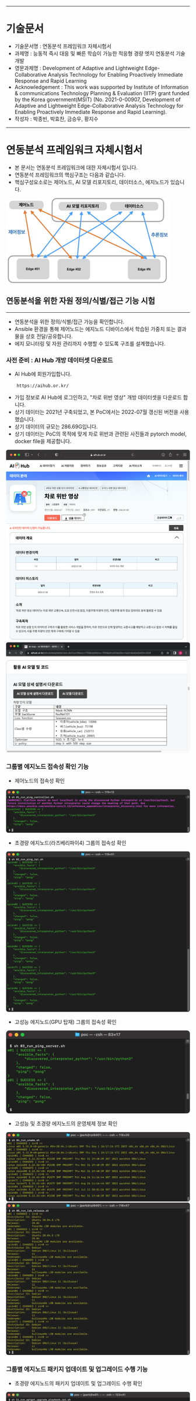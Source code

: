 <br/>
<br/>
<br/>
<br/>
<br/>
<br/>
<br/>


-----------------------------------------------------
# 기술문서 
 - 기술문서명 : 연동분석 프레임워크 자체시험서
 - 과제명 : 능동적 즉시 대응 및 빠른 학습이 가능한 적응형 경량 엣지 연동분석 기술개발
 - 영문과제명 : Development of Adaptive and Lightweight Edge-Collaborative Analysis Technology for Enabling Proactively Immediate Response and Rapid Learning
 - Acknowledgement : This work was supported by Institute of Information & communications Technology Planning & Evaluation (IITP) grant funded by the Korea government(MSIT) (No. 2021-0-00907, Development of Adaptive and Lightweight Edge-Collaborative Analysis Technology for Enabling Proactively Immediate Response and Rapid Learning). 
 - 작성자 : 박종빈, 박효찬, 금승우, 황지수
-----------------------------------------------------

# 연동분석 프레임워크 자체시험서

- 본 문서는 연동분석 프레임워크에 대한 자체시험서 입니다.
- 연동분석 프레임워크의 핵심구조는 다음과 같습니다.
- 핵심구성요소로는 제어노드, AI 모델 리포지토리, 데이터소스, 에지노드가 있습니다.
<img src="img4doc/00_system.png" width=450>
<!-- 
<img src="img4doc/00_system4vnv.png" width=450>
<img src="img4doc/hw4vnv.png" width=450>
-->


## 연동분석을 위한 자원 정의/식별/접근 기능 시험
---------------------------------------------------

- 연동분석을 위한 정의/식별/접근 가능을 확인합니다.
- Ansible 환경을 통해 제어노드는 에지노드 디바이스에서 학습된 가중치 또는 결과물을 상호 전달/공유합니다. 
- 에지 모니터링 및 자원 관리까지 수행할 수 있도록 구조를 설계했습니다.

### 사전 준비 : AI Hub 개방 데이터셋 다운로드

- AI Hub에 회원가입합니다.

```url
    https://aihub.or.kr/
```

- 가입 정보로 AI Hub에 로그인하고, "차로 위반 영상" 개방 데이터셋을 다운로드 합니다.
- 상기 데이터는 2021년 구축되었고, 본 PoC에서는 2022-07월 갱신된 버전을 사용했습니다.
- 상기 데이터의 규모는 286.69G입니다.
- 상기 데이터는 PoC의 목적에 맞게 차로 위반과 관련된 사진들과 pytorch model, docker file을 제공합니다.

<center>
<img width=600 src="img4doc/aihub_car01.png">
<img width=600 src="img4doc/aihub_car02.png">
</center>

### 그룹별 에지노드 접속성 확인 기능

- 제어노드의 접속성 확인
<center>
<img src="img4doc/01.png" width=700>
</center>

- 초경량 에지노드(라즈베리파이4) 그룹의 접속성 확인
<center>
<img src="img4doc/02.png" width=700>
</center>

- 고성능 에지노드(GPU 탑재) 그룹의 접속성 확인
<center>
<img src="img4doc/03.png" width=700>
</center>

- 고성능 및 초경량 에지노드의 운영체제 정보 확인

<center>
<img src="img4doc/04.png" width=700>
</center>

<center>
<img src="img4doc/05.png" width=700>
</center>



### 그룹별 에지노드 패키지 업데이트 및 업그레이드 수행 기능

- 초경량 에지노드의 패키지 업데이트 및 업그레이드 수행 확인
<center>
<img src="img4doc/11.png" width=700>
</center>

- 고성능 에지노드의 패키지 업데이트 및 업그레이드 수행 확인
<center>
<img src="img4doc/12.png" width=700>
</center>


### 그룹별 에지노드 시간 동기화 기능

- 초경량 에지노드의 시간동기화 수행 확인
<center>
<img src="img4doc/21a.png" width=700>
</center>

<center>
<img src="img4doc/21b.png" width=700>
</center>

- 고성능 에지노드의 시간동기화 수행 확인

<center>
<img src="img4doc/22a.png" width=700>
</center>

<center>
<img src="img4doc/22b.png" width=700>
</center>


### 그룹별 에지노드 모니터링 기능

- 고성능 및 초경량 에지노드의 CPU 온도 측정 기능 확인
<center>
<img src="img4doc/31.png" width=700>
</center>

- 고성능 및 초경량 에지노드의 CPU 정보 수집 기능 확인
<center>
<img src="img4doc/32.png" width=700>
</center>

- 고성능 및 초경량 에지노드의 Memory 정보 수집 기능 확인
<center>
<img src="img4doc/33.png" width=700>
</center>

- 초경량 에지노드의 네트워크 업링크/다운링크 속도 측정 기능 확인
<center>
<img src="img4doc/34.png" width=700>
</center>

- 고성능 에지노드의 네트워크 업링크/다운링크 속도 측정 기능 확인
<center>
<img src="img4doc/35.png" width=700>
</center>

- CUDA 지원 GPU 탑재된 에지노드의 GPU 정보 수집 (아래 이미지에서 w01은 GPU SW 환경이 구축된 경우이고, p01은 GPU 사용을 위한 SW환경이 구축되지 않은 경우임)
<center>
<img src="img4doc/36.png" width=700>
</center>



### 그룹별 에지노드 모델 다운로드 및 docker 빌드 기능

- AI Hub에서 다운로드 받은 모델을 모델 리포지토리에 탑재

<center>
<img src="img4doc/40.png" width=700>
</center>


- 에지노드에 모델 리포지토리의 aihub_model.zip을 배포

<center>
<img src="img4doc/41a.png" width=700>
</center>


<center>
<img src="img4doc/41b.png" width=700>
</center>


<center>
<img src="img4doc/41c.png" width=700>
</center>


- 에지노드에 docker 설치를 위한 파일 전송

<center>
<img src="img4doc/42.png" width=700>
</center>














---------------------------------------------------
## 연동분석을 위한 추론 모델 관리 및 배포 단위 기능 시험


### 사용할 Dataset
---------------------------------------------------

- https://www.cs.toronto.edu/~kriz/cifar.html

- Cifar10 : 32x32 컬러 이미지, 10개의 분류객체, 클래스당 6000장(5000장 학습, 1000장 시험), 총 60000장(50000장 학습셋 + 10000장 시험셋)

- Cifar100 : 32x32 컬러 이미지, 100개의 분류객체, 클래스당 600장(500장 학습, 100장 시험), 총 60000장(50000장 학습셋 + 10000장 시험셋)



### Advanced model distribution
모델 존재 여부 검증 및 상황에 맞는 스크립트 전달 및 수행

#### verify.py
```bash
python verify.py --url {} --arch {} --task {}
```
url, cpu architecture, task 등 정보를 통해 registry의 이미지 목록을 조회하고 모델 존재 여부를 확인하는 코드입니다.
* url : 레지스트리 서버의 주소
* arch : 모델을 사용하고자 하는 노드의 cpu architecture 정보. ```uname -a```를 통해 조회할 수 있습니다.
* task : 모델을 통해 수행하고자 하는 작업 ( ex. 과일을 분류하고자 함 => fruits )
  > task 명시에 대한 정의는 재점검이 필요합니다.
  
#### gui
>- 모델 조회, 배포 절차 수행 등에 있어 모두 코드 및 스크립트 단위로 수행하는 것은 번거롭습니다.<br>
>- CS 지식이 전무한 일반인( ex. 모델을 배포받아 사용하고자 하는 사용자 )의 경우 사용 자체가 불가능할 수 있습니다.<br>
>- 작업자의 입장에서도 조금 더 좋은 가독성을 가진 형태로 구축하기를 희망합니다.

정보 | 결과를 간결하게 조회할 수 있는 인터페이스를 구현하고, 배포 및 테스트 등 필요한 기능을 바로 수행할 수 있도록 인터페이스와 연결하여 하나의 어플리케이션 형태로 개발하고자 합니다.<br>

##### 어플리케이션 수행 기능
- 레지스트리 목록 조회
  - list 형태로 출력
- 모델 중복 여부 검증
  - 중복 bool 출력 및 다음 절차로 유도
- 모델 구축, 배포 절차 수행
  - build
  - push
  - pull
- 모델 테스트 수행
  - run
  - exec (pred)

##### REF. 구축 · 배포 전(全) 과정 흐름 도식
```mermaid
graph TD
a((USER)) -->|request|b((SERVER))
b --> |reg_url, arch, task|i([verify.py])
i --- |repo_list|c{VERIFICATION}
c --> |True|d([docker pull])
c --> |False|e([copy.yaml, autorun.yaml])
e --> |model.tar.gz|f((BUILDERS))
f --> |push new model image|h
h((registry)) --> |model_image|a
d --> h
```

### 모델 배포 시험

#### ```Input.py```
사용자가 CPU 구조와 모델을 통해 수행할 태스크 정보를 입력합니다.
>![](./img4doc/input.png)

#### ```ShowImage.py```
에지노드에서 도커 기반의 추론환경을 구성하고 입력된 이미지를 분류하는 태스크를 수행합니다.
>![](./img4doc/pred.png)

#### ```callui.py```
제어노드에서 모델레지스트리 (AI 모델리포지토리)에 접속하여 지원가능한 모델 정보를 확인할 수 있습니다.
>![](./img4doc/callui.png)

#### ```signal.py```
어플리케이션의 동작 결과를 RESTFul API로 정의하고 이를 통해 기능을 호출할 수 있습니다.
>![](./img4doc/signal.png)

#### ```listview.py```
레지스트리 서버의 모델을 리스트뷰 형태로 확인하고 있습니다.
>![](./img4doc/listview.png)

#### ```vrfbutton.py```
AI 모델이 존재하는지를 확인합니다.
>![](./img4doc/vrfbutton.png)




---------------------------------------------------
## 추론지연시간 개선 시험

- 에지 환경 추론에 따른 성능 개선을 확인하기 위해, 성능 확인에 영향을 주는 변인들은 가급적 통제하여 평가를 실시합니다.
- 상세하게는 다음과 같은 2가지 시험 구성 {Baseline, Advanced}에 따라 평가를 진행합니다.
- {Baseline}과 {Advanced}의 시험 구성에 따른 추론 지연시간을 각각 $t_{b}$, $t_{a}$ 와 같이 측정합니다.
- 이를 비교하여 추론 지연시간 개선율을 계산합니다.

$$  \Delta {t} = \frac{1}{n} \sum_{i=1}^{n} \frac{ t_{b} -  t_{a} }{ t_{b} } $$

- {Baseline}과 {Advanced}의 주요 차이점은 추론 모델 선택에 있습니다.
- (1) {Baseline}은 가용 모델 중, 가장 성능이 우수한 분석 모델을 선택하는 <b>{Greedy AI Model Selection}</b> 을 사용합니다.
- (2) {Advanced}는 장치의 {연산량, 연산자원, 네트워크 대역폭} 등을 고려하여 10% 이내의 정확도 열화를 Latency Budget으로 사용하여 추론 모델을 선택하는 <b>{Advanced AI Model Selection}</b> 을 사용합니다. 
- 상기 2가지 시험 구성을 분리하여 설명했으나, 세부 시험 구성요소는 변인통제를 위해 서로 공유가 가능합니다.
- 일례로, {Control Node, Inference Node, Model Repository}는 추론지연시간 측정을 위해 그 기능을 공유합니다.
- 에지 디바이스의 종류는 1개를 기본으로 하고 그 이상으로 확장될 수 있습니다.


### 시험 방법

#### 기본 인프라

- 추론(분석)으로 인해 발생하는 종단 간 지연시간의 평균 개선율을 측정하기 위해 다음과 같이 클라우드-엣지 환경을 설정합니다.

#### 평가 환경 및 조건

- 이기종의 네트워크 대역폭 및 불안정한 Backgroud Utilization 환경을 고려하며, 엣지 단독 추론 및 병행추론 등 다양한 유형의 분석 방식 채택 가능합니다.

#### 기준 알고리즘
- 주어진 태스크와 목적에 부합하는 딥러닝 모델 중 가장 우수한 정확도를 제공하는 모델을 엣지 추론을 위한 모델로 선정하는 Greedy AI Model Selection Algorithm을 기준 알고리즘으로 선정합니다. 

#### 추론 Budget
- 엣지 추론을 위해 모델 선별 시 허용 가능한 추론 지연시간을 일종의 예산(Budget)개념으로 활용합니다. 

#### 시험방법 의사코드

- 시험방법은 다음의 python 문법 형식의 의사코드로 표현할 수 있습니다.

```python

methods = ['baseline', 'advanced']
edges = [ 'RTX3080TI'] # ['RTX3080TI', 'NUC', 'MACMINI', 'RPI']
models = ['resnet18', 'resnet34', 'resnet50', 'resnet101', 'resnet152']
measured_time = []

# 가용 에지 디바이스들에 대해서 실험을 수행합니다.
for edge in edges:
    
    # 선택된 에지 디바이스의 상태정보를 얻습니다.
    device_status = getDeviceStatus(edge)

    # baseline 실험을 위한 모델을 선택합니다.
    model_baseline = greedModelSelection(models, device_status)
    
    # advanced 실험을 위한 모델을 선택합니다.
    model_advanced = advancedModelSelection(models, device_status)

    # 선택된 에지 디바이스에서 model_baseline을 수행합니다. 
    start_time = getTime()
    accuracy1 = runModel(model_baseline, edge)
    finish_time = getTime()
    dtime1 = finish_time - start_time

    # 선택된 에지 디바이스에서 model_advanced를 수행합니다. 
    start_time = getTime()
    accuracy2 = runModel(model_advanced, edge)
    finish_time = getTime()
    dtime2 = finish_time - start_time

    # 추론지연 절감율 측정
    latency_saving_rate = (dtime1 - dtime2) / dtime1
    diff_accuracy = accuracy1 - accuracy2
    
```

- diff_accuracy 가 10% 이내 인지 확인합니다.
- latency_saving_rate 가 20% 이상인지 확인합니다.


### 시험 구성 1 (Baseline)

- {Baseline}에서는 종래의 가장 성능이 우수한 모델을 선택하는 방식을 사용하는 {Greedy AI Model Selection} 방법을 사용하는 것을 특징으로 합니다.

- 주요 시험 구성요소는 다음과 같습니다.

  (1) Control Node (제어노드) : {MacbookPro14} --> <b>{Greedy AI Model Selection}</b> 적용

  (2) Model Repository (인공신경망 모델 리포지토리)

  (3) Inference Node (추론 노드) : {e.g. NUC GPU Edge Device, RTX3080Ti GPU Server, Macbook, RPI}


<img src="img4doc/01_baseline.png" width=500>

<img src="img4doc/expr01.png" width=200>

<img src="img4doc/expr02.png" width=200>




### 시험 구성 2 (Advanced)

- {Advanced}는 장치의 {연산량, 연산자원, 네트워크 대역폭} 등을 고려하여 10% 이내의 정확도 열화를 Latency Budget으로 사용하여 추론 모델을 선택하는 <b>{Advanced Model Selection}</b> 을 사용하는 것을 특징으로 합니다.

- 주요 시험 구성요소는 다음과 같습니다.

  (1) Control Node (제어노드) : {MacbookPro14} --> <b>{Advanced AI Model Selection}</b> 적용

  (2) Model Repository (인공신경망 모델 리포지토리)

  (3) Inference Node (추론 노드) : {e.g. NUC GPU Edge Device, RTX3080Ti GPU Server, Macbook, RPI}


<img src="img4doc/02_advanced.png" width=500>




### 사용 Dataset

- imagenet-mini 데이터셋 중에서 validatation 셋 (1,000개의 분류객체, 클래스당 약 3장씩, 3,923장)


```bash
  . https://www.kaggle.com/datasets/ifigotin/imagenetmini-1000
```

<img src="img4doc/ILSVRC2012_val_00003382.jpg" width=300>

<img src="img4doc/ILSVRC2012_val_00010218.jpg" width=300>



### 사용 모델

- Resnet, EfficientNet 계열의 신경망
- 참고 자료 출처 : https://pytorch.org/hub/pytorch_vision_resnet/

```csv
Model structure,	Top-1 error,	Top-5 error
resnet18,	30.24,	10.92
resnet34,	26.70,	8.58
resnet50,	23.85,	7.13
resnet101,	22.63,	6.44
resnet152,	21.69,	5.94
```


- Resnet 모델의 크기

| model | input size | param mem | feat. mem | flops | src | performance |
|-------|------------|--------------|----------------|-------|-----|-------------|
| [resnet18](reports/resnet18.md) | 224 x 224 | 45 MB | 23 MB | 2 GFLOPs | PT | 30.24 / 10.92 |
| [resnet34](reports/resnet34.md) | 224 x 224 | 83 MB | 35 MB | 4 GFLOPs | PT | 26.70 / 8.58 |
| [resnet-50](reports/resnet-50.md) | 224 x 224 | 98 MB | 103 MB | 4 GFLOPs | MCN | 24.60 / 7.70 |
| [resnet-101](reports/resnet-101.md) | 224 x 224 | 170 MB | 155 MB | 8 GFLOPs | MCN | 23.40 / 7.00 |
| [resnet-152](reports/resnet-152.md) | 224 x 224 | 230 MB | 219 MB | 11 GFLOPs | MCN | 23.00 / 6.70 |



## (진행중) 장치별 기초 실험 

- Cifar10, test set 10,000장에 대한 에지 기기별 추론 시간 및 정확도
- 현재는 서로 다른 환경에서 만든 전이학습 모델을 사용중임 --> 동일한 전이학습 모델로 추론 하도록 실험 수정할 것임



- 추론 정확도 budget

```csv
model, RTX3080ti(GPU), NUC(GPU)
resnet18, 91.04, 86.72
resnet34, 92.84, 88.19
resnet-50, 93.37, 89.38
resnet-101, 94.4, 91.73
resnet-152, 95.11, 91.3
```

<img src="experiments/resnet_infer_accuracy.png" width="600">

- 추론 지연시간 budget

<img src="experiments/resnet_infer_time.png" width="600">

<img src="experiments/time_cpu.png" width="600">

<img src="experiments/time_gpu.png" width="600">


```csv

model, RTX3080ti(GPU), RTX3080ti(CPU), NUC(GPU), NUC(CPU),
resnet18, 16.803656101226807, 169.54597854614258, 23.278241872787476, todo,
resnet34, 17.141077518463135, 280.5474326610565, 31.52906036376953, todo,
resnet-50, 19.997405767440796, 523.9516932964325, 43.629743814468384, todo,
resnet-101, 25.875438451766968, 805.4357748031616, 65.02895927429199, todo,
resnet-152, 30.793837785720825, 1121.0137231349945, 87.38637733459473, todo,
```



### CUDA device driver 설치 + Ubuntu 20.04

# RTX3080ti

Ubuntu 20.04 LTS, Pytorch

[RTX3080ti 설정 참고](https://github.com/etri-edgeai/cloud-edge-framework/blob/main/v2/doc/hw/rtx3080ti/README.md)


#### 설치 가능한 드라이버 설치

- 설치 가능한 버전 체크

```bash
    $ ubuntu-drivers devices
```

- 목록에 나온 드라이버를 확인한 후, 예를들어 아래와 같은 방식으로 설치

```bash
    $ sudo apt install nvidia-driver-520
```

- 재시작

```bash
    $ sudo reboot
```

- nvidia-smi 로 확인

```bash
    $ nvidia-smi
```

### (참고) 하드웨어 정보 수집 방법

```bash
    $ sudo apt install hwinfo
    $ hwinfo
```


### (참고) 임베디드 디바이스별 분석모델 처리 속도

- 그림 출처 : https://qengineering.eu/deep-learning-with-raspberry-pi-and-alternatives.html

![img](img4doc/device_chart.png)



### (참고) RESNET 구조

- Resnet18
<img src="img4doc/resnet18.png" width=400>

- Resnet34
<img src="img4doc/resnet34.png" width=400>


- Resnet50
<img src="img4doc/resnet50.png" width=400>


- Resnet101
<img src="img4doc/resnet101.png" width=400>

- Resnet152
<img src="img4doc/resnet152.png" width=400>


### (참고) 모델의 크기

. 참고 자료 출처 : https://github.com/albanie/convnet-burden


| model | input size | param mem | feat. mem | flops | src | performance |
|-------|------------|--------------|----------------|-------|-----|-------------|
| [alexnet](reports/alexnet.md) | 227 x 227 | 233 MB | 3 MB | 727 MFLOPs | MCN | 41.80 / 19.20 |
| [caffenet](reports/caffenet.md) | 224 x 224 | 233 MB | 3 MB | 724 MFLOPs | MCN | 42.60 / 19.70 |
| [squeezenet1-0](reports/squeezenet1-0.md) | 224 x 224 | 5 MB | 30 MB | 837 MFLOPs | PT | 41.90 / 19.58 |
| [squeezenet1-1](reports/squeezenet1-1.md) | 224 x 224 | 5 MB | 17 MB | 360 MFLOPs | PT | 41.81 / 19.38 |
| [vgg-f](reports/vgg-f.md) | 224 x 224 | 232 MB | 4 MB | 727 MFLOPs | MCN | 41.40 / 19.10 |
| [vgg-m](reports/vgg-m.md) | 224 x 224 | 393 MB | 12 MB | 2 GFLOPs | MCN | 36.90 / 15.50 |
| [vgg-s](reports/vgg-s.md) | 224 x 224 | 393 MB | 12 MB | 3 GFLOPs | MCN | 37.00 / 15.80 |
| [vgg-m-2048](reports/vgg-m-2048.md) | 224 x 224 | 353 MB | 12 MB | 2 GFLOPs | MCN | 37.10 / 15.80 |
| [vgg-m-1024](reports/vgg-m-1024.md) | 224 x 224 | 333 MB | 12 MB | 2 GFLOPs | MCN | 37.80 / 16.10 |
| [vgg-m-128](reports/vgg-m-128.md) | 224 x 224 | 315 MB | 12 MB | 2 GFLOPs | MCN | 40.80 / 18.40 |
| [vgg-vd-16-atrous](reports/vgg-vd-16-atrous.md) | 224 x 224 | 82 MB | 58 MB | 16 GFLOPs | N/A | - / -  |
| [vgg-vd-16](reports/vgg-vd-16.md) | 224 x 224 | 528 MB | 58 MB | 16 GFLOPs | MCN | 28.50 / 9.90 |
| [vgg-vd-19](reports/vgg-vd-19.md) | 224 x 224 | 548 MB | 63 MB | 20 GFLOPs | MCN | 28.70 / 9.90 |
| [googlenet](reports/googlenet.md) | 224 x 224 | 51 MB | 26 MB | 2 GFLOPs | MCN | 34.20 / 12.90 |
| [resnet18](reports/resnet18.md) | 224 x 224 | 45 MB | 23 MB | 2 GFLOPs | PT | 30.24 / 10.92 |
| [resnet34](reports/resnet34.md) | 224 x 224 | 83 MB | 35 MB | 4 GFLOPs | PT | 26.70 / 8.58 |
| [resnet-50](reports/resnet-50.md) | 224 x 224 | 98 MB | 103 MB | 4 GFLOPs | MCN | 24.60 / 7.70 |
| [resnet-101](reports/resnet-101.md) | 224 x 224 | 170 MB | 155 MB | 8 GFLOPs | MCN | 23.40 / 7.00 |
| [resnet-152](reports/resnet-152.md) | 224 x 224 | 230 MB | 219 MB | 11 GFLOPs | MCN | 23.00 / 6.70 |
| [resnext-50-32x4d](reports/resnext-50-32x4d.md) | 224 x 224 | 96 MB | 132 MB | 4 GFLOPs | L1 | 22.60 / 6.49 |
| [resnext-101-32x4d](reports/resnext-101-32x4d.md) | 224 x 224 | 169 MB | 197 MB | 8 GFLOPs | L1 | 21.55 / 5.93 |
| [resnext-101-64x4d](reports/resnext-101-64x4d.md) | 224 x 224 | 319 MB | 273 MB | 16 GFLOPs | PT | 20.81 / 5.66 |
| [inception-v3](reports/inception-v3.md) | 299 x 299 | 91 MB | 89 MB | 6 GFLOPs | PT | 22.55 / 6.44 |
| [SE-ResNet-50](reports/SE-ResNet-50.md) | 224 x 224 | 107 MB | 103 MB | 4 GFLOPs | SE | 22.37 / 6.36 |
| [SE-ResNet-101](reports/SE-ResNet-101.md) | 224 x 224 | 189 MB | 155 MB | 8 GFLOPs | SE | 21.75 / 5.72 |
| [SE-ResNet-152](reports/SE-ResNet-152.md) | 224 x 224 | 255 MB | 220 MB | 11 GFLOPs | SE | 21.34 / 5.54 |
| [SE-ResNeXt-50-32x4d](reports/SE-ResNeXt-50-32x4d.md) | 224 x 224 | 105 MB | 132 MB | 4 GFLOPs | SE | 20.97 / 5.54 |
| [SE-ResNeXt-101-32x4d](reports/SE-ResNeXt-101-32x4d.md) | 224 x 224 | 187 MB | 197 MB | 8 GFLOPs | SE | 19.81 / 4.96 |
| [SENet](reports/SENet.md) | 224 x 224 | 440 MB | 347 MB | 21 GFLOPs | SE | 18.68 / 4.47 |
| [SE-BN-Inception](reports/SE-BN-Inception.md) | 224 x 224 | 46 MB | 43 MB | 2 GFLOPs | SE | 23.62 / 7.04 |
| [densenet121](reports/densenet121.md) | 224 x 224 | 31 MB | 126 MB | 3 GFLOPs | PT | 25.35 / 7.83 |
| [densenet161](reports/densenet161.md) | 224 x 224 | 110 MB | 235 MB | 8 GFLOPs | PT | 22.35 / 6.20 |
| [densenet169](reports/densenet169.md) | 224 x 224 | 55 MB | 152 MB | 3 GFLOPs | PT | 24.00 / 7.00 |
| [densenet201](reports/densenet201.md) | 224 x 224 | 77 MB | 196 MB | 4 GFLOPs | PT | 22.80 / 6.43 |
| [mcn-mobilenet](reports/mcn-mobilenet.md) | 224 x 224 | 16 MB | 38 MB | 579 MFLOPs | AU | 29.40 / - |



### (참고) 데이터셋

- Cifar10 데이터셋

```bash
  . https://www.cs.toronto.edu/~kriz/cifar.html

  . Cifar10 : 32x32 컬러 이미지, 10개의 분류객체, 클래스당 6,000장(5000장 학습, 1000장 시험), 총 60,000장(50,000장 학습셋 + 10,000장 시험셋)

```



### 주요 참고문헌

```bibtex
@article{mathur2021device,
  title={On-device federated learning with flower},
  author={Mathur, Akhil and Beutel, Daniel J and de Gusmao, Pedro Porto Buarque and Fernandez-Marques, Javier and Topal, Taner and Qiu, Xinchi and Parcollet, Titouan and Gao, Yan and Lane, Nicholas D},
  journal={arXiv preprint arXiv:2104.03042},
  year={2021}
}

@article{liu2022unifed,
  title={UniFed: A Benchmark for Federated Learning Frameworks},
  author={Liu, Xiaoyuan and Shi, Tianneng and Xie, Chulin and Li, Qinbin and Hu, Kangping and Kim, Haoyu and Xu, Xiaojun and Li, Bo and Song, Dawn},
  journal={arXiv preprint arXiv:2207.10308},
  year={2022}
}
```

